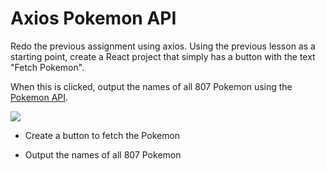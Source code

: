 Axios Pokemon API
=================

Redo the previous assignment using axios. Using the previous lesson as a starting point, create a React project that simply has a button with the text "Fetch Pokemon".

When this is clicked, output the names of all 807 Pokemon using the [Pokemon API](https://pokeapi.co/). 

![](https://assets.codingdojo.com/boomyeah2015/codingdojo/curriculum/content/chapter/Pokemon.png)

*   Create a button to fetch the Pokemon

*   Output the names of all 807 Pokemon